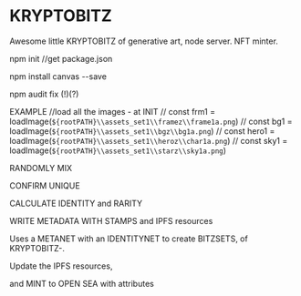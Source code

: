 # KRYPTOBITZ
Awesome little KRYPTOBITZ of generative art, node server. NFT minter.


npm init //get package.json

 npm install canvas --save

 npm audit fix (!)(?)

EXAMPLE
    //load all the images - at INIT
    // const frm1 = loadImage(`${rootPATH}\\assets_set1\\framez\\frame1a.png`)
    // const bg1 = loadImage(`${rootPATH}\\assets_set1\\bgz\\bg1a.png`)
    // const hero1 = loadImage(`${rootPATH}\\assets_set1\\heroz\\char1a.png`)
    // const sky1 = loadImage(`${rootPATH}\\assets_set1\\starz\\sky1a.png`)

RANDOMLY MIX

CONFIRM UNIQUE

CALCULATE IDENTITY and RARITY

WRITE METADATA WITH STAMPS and IPFS resources

Uses a METANET with an IDENTITYNET to create BITZSETS, of KRYPTOBITZ-.

Update the IPFS resources,

and MINT to OPEN SEA with attributes